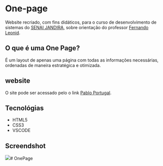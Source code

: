 # One-page 
Website recriado, com fins didáticos, para o curso de desenvolvimento de sistemas do [SENAI JANDIRA](https://jandira.sp.senai.br/), sobre orientação do professor [Fernando Leonid](https://fernandoleonid.github.io/landing-page-b/).

## O que é uma One Page?
É um layout de apenas uma página com todas as informações necessárias, ordenadas de maneira estratégica e otimizada.


## website
O site pode ser acessado pelo o link [Pablo Portugal]( https://pabloportugal.github.io/LandingPage2/).

## Tecnológias
* HTML5
* CSS3
* VSCODE

## Screendshot
![](site.png)# OnePage

